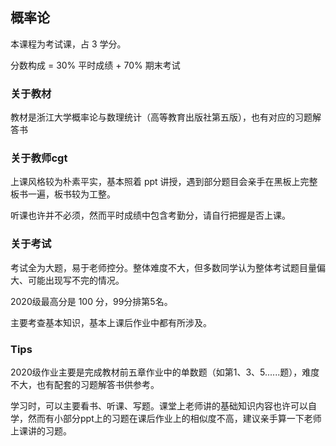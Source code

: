 ## 概率论

本课程为考试课，占 3 学分。

分数构成 = 30% 平时成绩 + 70% 期末考试

### 关于教材

教材是浙江大学概率论与数理统计（高等教育出版社第五版），也有对应的习题解答书

### 关于教师cgt

上课风格较为朴素平实，基本照着 ppt 讲授，遇到部分题目会亲手在黑板上完整板书一遍，板书较为工整。

听课也许并不必须，然而平时成绩中包含考勤分，请自行把握是否上课。

### 关于考试

考试全为大题，易于老师控分。整体难度不大，但多数同学认为整体考试题目量偏大、可能出现写不完的情况。

2020级最高分是 100 分，99分排第5名。

主要考查基本知识，基本上课后作业中都有所涉及。

### Tips

2020级作业主要是完成教材前五章作业中的单数题（如第1、3、5......题），难度不大，也有配套的习题解答书供参考。

学习时，可以主要看书、听课、写题。课堂上老师讲的基础知识内容也许可以自学，然而有小部分ppt上的习题在课后作业上的相似度不高，建议亲手算一下老师上课讲的习题。

